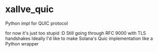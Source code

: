 # xallve_quic
Python impl for QUIC protocol


for now it's just too stupid :D Still going through RFC 9000 with TLS handshakes
Ideally I'd like to make Solana's Quic implementation like a Python wrapper
